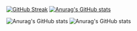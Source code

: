 [![GitHub Streak](https://streak-stats.demolab.com?user=Reem24R&theme=radical&hide_border=true)](https://git.io/streak-stats)
[![Anurag's GitHub stats](https://github-readme-stats.vercel.app/apiReem24R=anuraghazra)](https://github.com/anuraghazra/github-readme-stats)

![Anurag's GitHub stats](https://github-readme-stats.vercel.app/apiReem24R=anuraghazra&show_icons=true&theme=radical)
![Anurag's GitHub stats](https://github-readme-stats.vercel.app/apiReem24R=anuraghazra&show_icons=true&theme=transparent)
